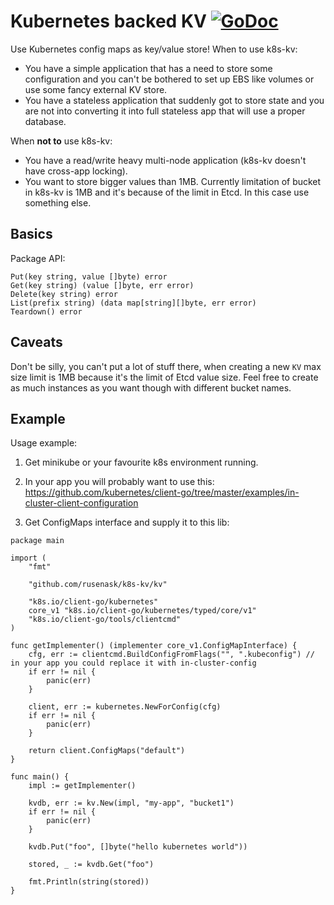 # Kubernetes backed KV [![GoDoc](https://godoc.org/github.com/rusenask/k8s-kv/kv?status.svg)](https://godoc.org/github.com/rusenask/k8s-kv/kv)

Use Kubernetes config maps as key/value store! 
When to use k8s-kv:
* You have a simple application that has a need to store some configuration and you can't be bothered to set up EBS like volumes or use some fancy external KV store.
* You have a stateless application that suddenly got to store state and you are not into converting 
 it into full stateless app that will use a proper database.

When __not to__ use k8s-kv:
* You have a read/write heavy multi-node application (k8s-kv doesn't have cross-app locking).
* You want to store bigger values than 1MB. Currently limitation of bucket in k8s-kv is 1MB and it's because of the limit in Etcd. In this case use something else.


## Basics

Package API:

```
Put(key string, value []byte) error
Get(key string) (value []byte, err error)
Delete(key string) error
List(prefix string) (data map[string][]byte, err error)
Teardown() error
```

## Caveats

Don't be silly, you can't put a lot of stuff there, when creating a new `KV` max size limit is 1MB because it's the limit
of Etcd value size. Feel free to create as much instances as you want though with different bucket names. 


## Example

Usage example:

1. Get minikube or your favourite k8s environment running.

2. In your app you will probably want to use this: https://github.com/kubernetes/client-go/tree/master/examples/in-cluster-client-configuration

3. Get ConfigMaps interface and supply it to this lib:

```
package main

import (
	"fmt"

	"github.com/rusenask/k8s-kv/kv"

	"k8s.io/client-go/kubernetes"
	core_v1 "k8s.io/client-go/kubernetes/typed/core/v1"
	"k8s.io/client-go/tools/clientcmd"
)

func getImplementer() (implementer core_v1.ConfigMapInterface) {
	cfg, err := clientcmd.BuildConfigFromFlags("", ".kubeconfig") // in your app you could replace it with in-cluster-config
	if err != nil {
		panic(err)
	}

	client, err := kubernetes.NewForConfig(cfg)
	if err != nil {
		panic(err)
	}

	return client.ConfigMaps("default")
}

func main() {
	impl := getImplementer()

	kvdb, err := kv.New(impl, "my-app", "bucket1")
	if err != nil {
		panic(err)
	}

	kvdb.Put("foo", []byte("hello kubernetes world"))

	stored, _ := kvdb.Get("foo")

	fmt.Println(string(stored))
}
```